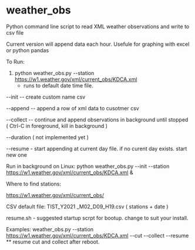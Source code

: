 # weather_obs
Python command line script to read XML weather observations and write to csv file

Current version will append data each hour.  Usefule for graphing with excel or python pandas

To Run:

1)  python weather_obs.py  --station https://w1.weather.gov/xml/current_obs/KDCA.xml
    - runs to default date time file.

--init <file>  -- create custom name csv

--append <file> -- append a row of xml data to cusotmer csv

--collect -- continue and append observations in background until stopped
   ( Ctrl-C in foreground, kill in background )

--duration ( not implemented yet )   

--resume - start appending at current day file.  if no curent day exists. start new one

Run in background on Linux:  python weather_obs.py --init --station https://w1.weather.gov/xml/current_obs/KDCA.xml &

Where to find stations:

https://w1.weather.gov/xml/current_obs/


CSV default file:  TIST_Y2021 _M02_D09_H19.csv  ( stations + date )


resume.sh - suggested startup scrpt for bootup. change to suit your install.

Examples:
weather_obs.py  --station https://w1.weather.gov/xml/current_obs/KDCA.xml --cut --collect --resume  
** resume cut and collect after reboot. 

